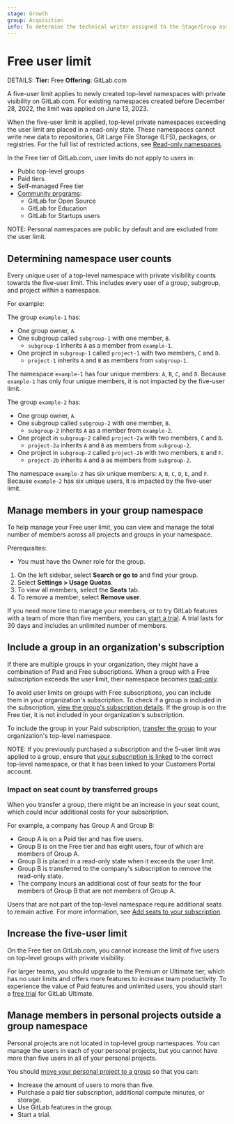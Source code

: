 ```yaml
---
stage: Growth
group: Acquisition
info: To determine the technical writer assigned to the Stage/Group associated with this page, see https://handbook.gitlab.com/handbook/product/ux/technical-writing/#assignments
---
```


# Free user limit

DETAILS:
**Tier:** Free
**Offering:** GitLab.com

A five-user limit applies to newly created top-level namespaces with
private visibility on GitLab.com. For existing namespaces created before December 28, 2022, the limit was applied on June 13, 2023.

When the five-user limit is applied, top-level private namespaces
exceeding the user limit are placed in a read-only state. These
namespaces cannot write new data to repositories, Git Large File
Storage (LFS), packages, or registries. For the full list of restricted
actions, see [Read-only namespaces](read_only_namespaces.md).

In the Free tier of GitLab.com, user limits do not apply to users in:

- Public top-level groups
- Paid tiers
- Self-managed Free tier
- [Community programs](https://about.gitlab.com/community/):
  - GitLab for Open Source
  - GitLab for Education
  - GitLab for Startups users

NOTE:
Personal namespaces are public by default and are excluded from the user limit.

## Determining namespace user counts

Every unique user of a top-level namespace with private visibility counts towards the five-user limit. This includes every user of a group, subgroup, and project within a namespace.

For example:

The group `example-1` has:

- One group owner, `A`.
- One subgroup called `subgroup-1` with one member, `B`.
  - `subgroup-1` inherits `A` as a member from `example-1`.
- One project in `subgroup-1` called `project-1` with two members, `C` and `D`.
  - `project-1` inherits `A` and `B` as members from `subgroup-1`.

The namespace `example-1` has four unique members: `A`, `B`, `C`, and `D`. Because `example-1` has only four unique members, it is not impacted by the five-user limit.

The group `example-2` has:

- One group owner, `A`.
- One subgroup called `subgroup-2` with one member, `B`.
  - `subgroup-2` inherits `A` as a member from `example-2`.
- One project in `subgroup-2` called `project-2a` with two members, `C` and `D`.
  - `project-2a` inherits `A` and `B` as members from `subgroup-2`.
- One project in `subgroup-2` called `project-2b` with two members, `E` and `F`.
  - `project-2b` inherits `A` and `B` as members from `subgroup-2`.

The namespace `example-2` has six unique members: `A`, `B`, `C`, `D`, `E`, and `F`. Because `example-2` has six unique users, it is impacted by the five-user limit.

## Manage members in your group namespace

To help manage your Free user limit,
you can view and manage the total number of members across all projects and groups
in your namespace.

Prerequisites:

- You must have the Owner role for the group.

1. On the left sidebar, select **Search or go to** and find your group.
1. Select **Settings > Usage Quotas**.
1. To view all members, select the **Seats** tab.
1. To remove a member, select **Remove user**.

If you need more time to manage your members, or to try GitLab features
with a team of more than five members, you can [start a trial](https://gitlab.com/-/trial_registrations/new?glm_source=docs.gitlab.com?&glm_content=free-user-limit-faq/ee/user/free_user_limit.html).
A trial lasts for 30 days and includes an unlimited number of members.

## Include a group in an organization's subscription

If there are multiple groups in your organization, they might have a
combination of Paid and Free subscriptions. When a group
with a Free subscription exceeds the user limit, their namespace becomes [read-only](../user/read_only_namespaces.md).

To avoid user limits on groups with Free subscriptions, you can
include them in your organization's subscription. To check if a group is included in the subscription,
[view the group's subscription details](../subscriptions/gitlab_com/index.md#view-your-gitlabcom-subscription).
If the group is on the Free tier, it is not included in your organization's subscription.

To include the group in your Paid subscription, [transfer the group](../user/group/manage.md#transfer-a-group) to your organization's
top-level namespace.

NOTE:
If you previously purchased a subscription and the 5-user limit was applied to a group,
ensure that [your subscription is linked](../subscriptions/gitlab_com/index.md#change-the-linked-namespace)
to the correct top-level namespace, or that it has been
linked to your Customers Portal account.

### Impact on seat count by transferred groups

When you transfer a group, there might be an increase in your seat count,
which could incur additional costs for your subscription.

For example, a company has Group A and Group B:

- Group A is on a Paid tier and has five users.
- Group B is on the Free tier and has eight users, four of which are members of Group A.
- Group B is placed in a read-only state when it exceeds the user limit.
- Group B is transferred to the company's subscription to remove the read-only state.
- The company incurs an additional cost of four seats for the
  four members of Group B that are not members of Group A.

Users that are not part of the top-level namespace require additional seats to remain active. For more information, see [Add seats to your subscription](../subscriptions/gitlab_com/index.md#add-seats-to-your-subscription).

## Increase the five-user limit

On the Free tier on GitLab.com, you cannot increase the limit of five users on top-level groups with private visibility.

For larger teams, you should upgrade to the Premium or Ultimate tier, which
has no user limits and offers more features to increase team productivity. To experience the
value of Paid features and unlimited users, you should start a [free trial](https://gitlab.com/-/trial_registrations/new?glm_source=docs.gitlab.com/ee/user/free_user_limit.html) for GitLab Ultimate.

## Manage members in personal projects outside a group namespace

Personal projects are not located in top-level group namespaces. You can manage the users in each of your
personal projects, but you cannot have more than five users in all of your personal projects.

You should [move your personal project to a group](../tutorials/move_personal_project_to_group/index.md) so that
you can:

- Increase the amount of users to more than five.
- Purchase a paid tier subscription, additional compute minutes, or storage.
- Use GitLab features in the group.
- Start a trial.

